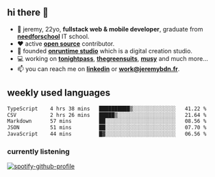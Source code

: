 ## hi there 👋

- 👦 jeremy,  22yo, **fullstack web & mobile developer**, graduate from **[needforschool](https://www.needfor-school.com/)** IT school.
- ❤️ active **[open source](https://github.com/jerembdn)** contributor.
- 🧠 founded **[onruntime studio](https://github.com/onruntime)** which is a digital creation studio.
- 💻 working on **[tonightpass](https://tonightpass.com)**, **[thegreensuits](https://thegreensuits.fr)**, **[musy](https://github.com/musyapp)** and much more...
- 📫 you can reach me on **[linkedin](https://www.linkedin.com/in/jeremybdn/)** or **[work@jeremybdn.fr](mailto:work@jeremybdn.fr)**.

## weekly used languages

<!--START_SECTION:waka-->

```txt
TypeScript    4 hrs 38 mins   ██████████▒░░░░░░░░░░░░░░   41.22 %
CSV           2 hrs 26 mins   █████▒░░░░░░░░░░░░░░░░░░░   21.64 %
Markdown      57 mins         ██░░░░░░░░░░░░░░░░░░░░░░░   08.56 %
JSON          51 mins         ██░░░░░░░░░░░░░░░░░░░░░░░   07.70 %
JavaScript    44 mins         █▓░░░░░░░░░░░░░░░░░░░░░░░   06.56 %
```

<!--END_SECTION:waka-->

### currently listening
[![spotify-github-profile](https://spotify-github-profile.vercel.app/api/view?uid=31ugdvkonmhxzbnkai2r7ue2empe&cover_image=true&theme=natemoo-re&show_offline=false&background_color=121212&bar_color=3356d7&bar_color_cover=false)](https://open.spotify.com/user/31225jnpumbhbpldcz2wjg24aymi)
